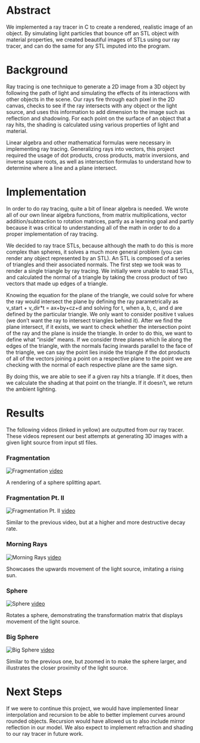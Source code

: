 # Abstract
We implemented a ray tracer in C to create a rendered, realistic image of an object. By simulating light particles that bounce off an STL object with material properties, we created beautiful images of STLs using our ray tracer, and can do the same for any STL imputed into the program. 

# Background
Ray tracing is one technique to generate a 2D image from a 3D object by following the path of light and simulating the effects of its interactions with other objects in the scene. Our rays fire through each pixel in the 2D canvas, checks to see if the ray intersects with any object or the light source, and uses this information to add dimension to the image such as reflection and shadowing. For each point on the surface of an object that a ray hits, the shading is calculated using various properties of light and material. 

Linear algebra and other mathematical formulas were necessary in implementing ray tracing. Generalizing rays into vectors, this project required the usage of dot products, cross products, matrix inversions, and inverse square roots, as well as intersection formulas to understand how to determine where a line and a plane intersect.

# Implementation
In order to do ray tracing, quite a bit of linear algebra is needed. We wrote all of our own linear algebra functions, from matrix multiplications, vector addition/subtraction to rotation matrices, partly as a learning goal and partly because it was critical to understanding all of the math in order to do a proper implementation of ray tracing. 

We decided to ray trace STLs, because although the math to do this is more complex than spheres, it solves a much more general problem (you can render any object represented by an STL). An STL is composed of a series of triangles and their associated normals. The first step we took was to render a single triangle by ray tracing. We initially were unable to read STLs, and calculated the normal of a triangle by taking the cross product of two vectors that made up edges of a triangle. 

Knowing the equation for the plane of the triangle, we could solve for where the ray would intersect the plane by defining the ray parametrically as v_start + v_dir*t = ax+by+cz+d and solving for t, when a, b, c, and d are defined by the particular triangle. We only want to consider positive t values (we don’t want the ray to intersect triangles behind it). After we find the plane intersect, if it exists, we want to check whether the intersection point of the ray and the plane is inside the triangle. In order to do this, we want to define what “inside” means. If we consider three planes which lie along the edges of the triangle, with the normals facing inwards parallel to the face of the triangle, we can say the point lies inside the triangle if the dot products of all of the vectors joining a point on a respective plane to the point we are checking with the normal of each respective plane are the same sign. 

By doing this, we are able to see if a given ray hits a triangle. If it does, then we calculate the shading at that point on the triangle. If it doesn’t, we return the ambient lighting. 

# Results
The following videos (linked in yellow) are outputted from our ray tracer. These videos represent our best attempts at generating 3D images with a given light source from input stl files. 

### Fragmentation
![Fragmentation](https://github.com/maxschommer/SoftSys_Terminally_Eeeel/blob/master/docs/images/frag1.png) 
[video](https://github.com/maxschommer/SoftSys_Terminally_Eeeel/blob/master/Work_in_Progress/Video4/a_bit_less_sad_rays.gif)

A rendering of a sphere splitting apart.

### Fragmentation Pt. II
![Fragmentation Pt. II](https://github.com/maxschommer/SoftSys_Terminally_Eeeel/blob/master/docs/images/frag2.png) 
[video](https://github.com/maxschommer/SoftSys_Terminally_Eeeel/blob/master/Work_in_Progress/Video5/diseased_rays.gif) 

Similar to the previous video, but at a higher and more destructive decay rate.

### Morning Rays
![Morning Rays](https://github.com/maxschommer/SoftSys_Terminally_Eeeel/blob/master/docs/images/morning.png)
[video](https://github.com/maxschommer/SoftSys_Terminally_Eeeel/blob/master/Work_in_Progress/Video1/morning_rays.gif)

Showcases the upwards movement of the light source, imitating a rising sun.

### Sphere 
![Sphere](https://github.com/maxschommer/SoftSys_Terminally_Eeeel/blob/master/docs/images/sphere.png) 
[video](https://github.com/maxschommer/SoftSys_Terminally_Eeeel/blob/master/Work_in_Progress/Video6/moviefast.gif)

Rotates a sphere, demonstrating the transformation matrix that displays movement of the light source.

### Big Sphere
![Big Sphere](https://github.com/maxschommer/SoftSys_Terminally_Eeeel/blob/master/docs/images/bigsphere.png)
[video](https://github.com/maxschommer/SoftSys_Terminally_Eeeel/blob/master/Work_in_Progress/Video7/sick_rays.gif)

Similar to the previous one, but zoomed in to make the sphere larger, and illustrates the closer proximity of the light source.

# Next Steps
If we were to continue this project, we would have implemented linear interpolation and recursion to be able to better implement curves around rounded objects. Recursion would have allowed us to also include mirror reflection in our model. We also expect to implement refraction and shading to our ray tracer in future work. 
